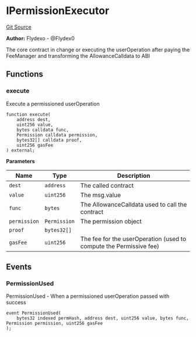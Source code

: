 # IPermissionExecutor
[Git Source](https://github.com/permissivelabs/core/blob/ffc718211b4e17bab264d162220cde08c464a11c/src/interfaces/IPermissionExecutor.sol)

**Author:**
Flydexo - @Flydex0

The core contract in change or executing the userOperation after paying the FeeManager and transforming the AllowanceCalldata to ABI


## Functions
### execute

Execute a permissioned userOperation


```solidity
function execute(
    address dest,
    uint256 value,
    bytes calldata func,
    Permission calldata permission,
    bytes32[] calldata proof,
    uint256 gasFee
) external;
```
**Parameters**

|Name|Type|Description|
|----|----|-----------|
|`dest`|`address`|The called contract|
|`value`|`uint256`|The msg.value|
|`func`|`bytes`|The AllowanceCalldata used to call the contract|
|`permission`|`Permission`|The permission object|
|`proof`|`bytes32[]`||
|`gasFee`|`uint256`|The fee for the userOperation (used to compute the Permissive fee)|


## Events
### PermissionUsed
PermissionUsed - When a permissioned userOperation passed with success


```solidity
event PermissionUsed(
    bytes32 indexed permHash, address dest, uint256 value, bytes func, Permission permission, uint256 gasFee
);
```

